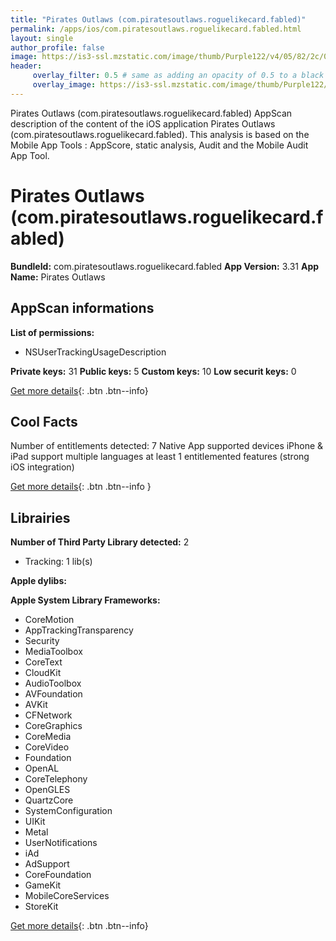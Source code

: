 ```yaml
---
title: "Pirates Outlaws (com.piratesoutlaws.roguelikecard.fabled)"
permalink: /apps/ios/com.piratesoutlaws.roguelikecard.fabled.html
layout: single
author_profile: false
image: https://is3-ssl.mzstatic.com/image/thumb/Purple122/v4/05/82/2c/05822ca4-b995-721d-9dfc-507c8e5a59c6/AppIcon-1x_U007emarketing-0-7-0-85-220.png/512x512bb.jpg
header: 
     overlay_filter: 0.5 # same as adding an opacity of 0.5 to a black background
     overlay_image: https://is3-ssl.mzstatic.com/image/thumb/Purple122/v4/05/82/2c/05822ca4-b995-721d-9dfc-507c8e5a59c6/AppIcon-1x_U007emarketing-0-7-0-85-220.png/512x512bb.jpg
---
```

Pirates Outlaws (com.piratesoutlaws.roguelikecard.fabled) AppScan description of the content of the iOS application Pirates Outlaws (com.piratesoutlaws.roguelikecard.fabled). This analysis is based on the Mobile App Tools : AppScore, static analysis, Audit and the Mobile Audit App Tool.

# Pirates Outlaws (com.piratesoutlaws.roguelikecard.fabled)

**BundleId:** com.piratesoutlaws.roguelikecard.fabled
**App Version:** 3.31
**App Name:** Pirates Outlaws


## AppScan informations 

**List of permissions:** 
- NSUserTrackingUsageDescription
  
  
**Private keys:** 31
**Public keys:** 5
**Custom keys:** 10
**Low securit keys:** 0
  
[Get more details](/pricing.html){: .btn .btn--info}

## Cool Facts

Number of entitlements detected: 7
Native App
supported devices iPhone & iPad
support multiple languages
at least 1 entitlemented features (strong iOS integration)
  
[Get more details](/pricing.html){: .btn .btn--info }

## Librairies 
**Number of Third Party Library detected:** 2
- Tracking: 1 lib(s)


**Apple dylibs:**


**Apple System Library Frameworks:**
- CoreMotion
- AppTrackingTransparency
- Security
- MediaToolbox
- CoreText
- CloudKit
- AudioToolbox
- AVFoundation
- AVKit
- CFNetwork
- CoreGraphics
- CoreMedia
- CoreVideo
- Foundation
- OpenAL
- CoreTelephony
- OpenGLES
- QuartzCore
- SystemConfiguration
- UIKit
- Metal
- UserNotifications
- iAd
- AdSupport
- CoreFoundation
- GameKit
- MobileCoreServices
- StoreKit


  
[Get more details](/pricing.html){: .btn .btn--info}

